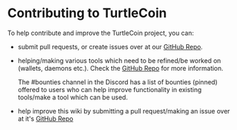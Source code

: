 
# Contributing to TurtleCoin

To help contribute and improve the TurtleCoin project, you can:

* submit pull requests, or create issues over at our [GitHub Repo](https://github.com/turtlecoin/turtlecoin).

* helping/making various tools which need to be refined/be worked on (wallets, daemons etc.).
  Check the [GitHub Repo](https://github.com/turtlecoin/turtlecoin) for more information.

  The #bounties channel in the Discord has a list of bounties (pinned) offered to users who can help improve functionality in existing tools/make a tool which can be used.

* help improve this wiki by submitting a pull request/making an issue over at it's [GitHub Repo](https://github.com/turtlecoin/sajodocs)
